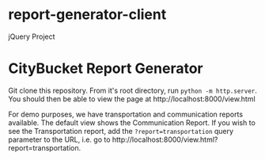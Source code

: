# report-generator-client
jQuery Project 

# CityBucket Report Generator  

Git clone this repository. From it's root directory, run
`python -m http.server`. You should then be able to view
the page at http://localhost:8000/view.html

For demo purposes, we have transportation and communication
reports available. The default view shows the Communication
Report. If you wish to see the Transportation report, add the
`?report=transportation` query parameter to the URL, i.e. go
to http://localhost:8000/view.html?report=transportation.